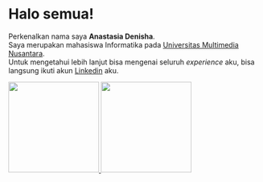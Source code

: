 # Halo semua!

Perkenalkan nama saya **Anastasia Denisha**.\
Saya merupakan mahasiswa Informatika pada [Universitas Multimedia Nusantara](https://www.umn.ac.id/).\
Untuk mengetahui lebih lanjut bisa mengenai seluruh *experience* aku, bisa langsung ikuti akun [Linkedin](https://www.linkedin.com/in/anastasia-denisha) aku.

<p align="left">
<a href="https://github.com/maodaaa">
  <img height="180em" src="https://github-readme-stats-eight-theta.vercel.app/api?username=anasden26&show_icons=true&theme=panda&include_all_commits=true&count_private=true"/>
  <img height="180em" src="https://github-readme-stats-eight-theta.vercel.app/api/top-langs/?username=anasden26&layout=compact&langs_count=8&theme=panda"/>
</a>
</p>

<!--
**anasden26/anasden26** is a ✨ _special_ ✨ repository because its `README.md` (this file) appears on your GitHub profile.

Here are some ideas to get you started:

- 🔭 I’m currently working on ...
- 🌱 I’m currently learning ...
- 👯 I’m looking to collaborate on ...
- 🤔 I’m looking for help with ...
- 💬 Ask me about ...
- 📫 How to reach me: ...
- 😄 Pronouns: ...
- ⚡ Fun fact: ...
-->
